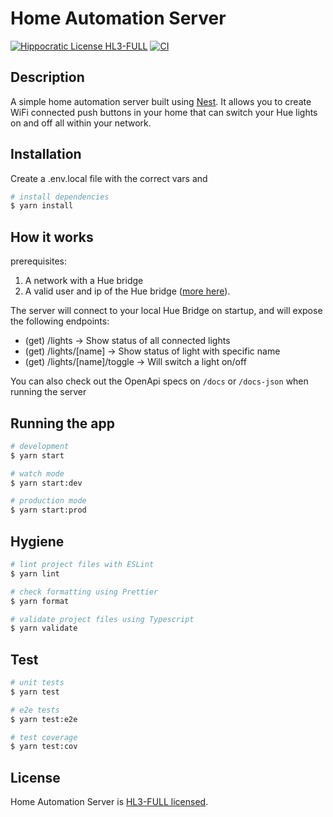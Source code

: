 # Home Automation Server

[![Hippocratic License HL3-FULL](https://img.shields.io/static/v1?label=Hippocratic%20License&message=HL3-FULL&labelColor=5e2751&color=bc8c3d)](https://firstdonoharm.dev/version/3/0/full.html)
[![CI](https://github.com/grumpyoldman-io/HomeAutomationServer/actions/workflows/ci.yml/badge.svg?branch=main&event=push)](https://github.com/grumpyoldman-io/HomeAutomationServer/actions/workflows/ci.yml)

## Description

A simple home automation server built using [Nest](https://github.com/nestjs/nest).
It allows you to create WiFi connected push buttons in your home that can switch
your Hue lights on and off all within your network.

## Installation

Create a .env.local file with the correct vars and

```bash
# install dependencies
$ yarn install
```

## How it works

prerequisites:

1. A network with a Hue bridge
2. A valid user and ip of the Hue bridge ([more here](https://github.com/peter-murray/node-hue-api#discover-and-connect-to-the-hue-bridge-for-the-first-time)).

The server will connect to your local Hue Bridge on startup, and will expose the following endpoints:

- (get) /lights -> Show status of all connected lights
- (get) /lights/[name] -> Show status of light with specific name
- (get) /lights/[name]/toggle -> Will switch a light on/off

You can also check out the OpenApi specs on `/docs` or `/docs-json` when running the server

## Running the app

```bash
# development
$ yarn start

# watch mode
$ yarn start:dev

# production mode
$ yarn start:prod
```

## Hygiene

```bash
# lint project files with ESLint
$ yarn lint

# check formatting using Prettier
$ yarn format

# validate project files using Typescript
$ yarn validate
```

## Test

```bash
# unit tests
$ yarn test

# e2e tests
$ yarn test:e2e

# test coverage
$ yarn test:cov
```

## License

Home Automation Server is [HL3-FULL licensed](LICENSE).
